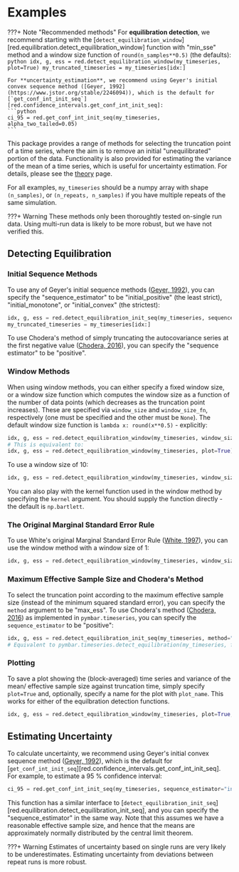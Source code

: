 # Examples

???+ Note "Recommended methods"
    For **equilibration detection**, we recommend starting with the [`detect_equilibration_window`][red.equilibration.detect_equilibration_window] function with "min_sse" method and a window size function of `round(n_samples**0.5)` (the defaults):
    ```python
    idx, g, ess = red.detect_equilibration_window(my_timeseries, plot=True)
    my_truncated_timeseries = my_timeseries[idx:]
    ```

    For **uncertainty_estimation**, we recommend using Geyer's initial convex sequence method ([Geyer, 1992](https://www.jstor.org/stable/2246094)), which is the default for [`get_conf_int_init_seq`][red.confidence_intervals.get_conf_int_init_seq]:
    ```python
    ci_95 = red.get_conf_int_init_seq(my_timeseries, alpha_two_tailed=0.05)
    ```

This package provides a range of methods for selecting the truncation point of a time series, where the aim is to remove an initial "unequilibrated" portion of the data. Functionality is also provided for estimating the variance of the mean of a time series, which is useful for uncertainty estimation. For details, please see the [theory](theory.md) page.

For all examples, `my_timeseries` should be a numpy array with shape `(n_samples)`, or `(n_repeats, n_samples)` if you have multiple repeats of the same simulation.

???+ Warning
    These methods only been thoroughtly tested on-single run data. Using multi-run data is likely to be more robust, but we have not verified this.

## Detecting Equilibration

### Initial Sequence Methods

To use any of Geyer's initial sequence methods ([Geyer, 1992](https://www.jstor.org/stable/2246094)), you can specify the "sequence_estimator" to be "initial_positive" (the least strict), "initial_monotone", or "initial_convex" (the strictest):

```python
idx, g, ess = red.detect_equilibration_init_seq(my_timeseries, sequence_estimator="initial_convex", plot=True)
my_truncated_timeseries = my_timeseries[idx:]
```
To use Chodera's method of simply truncating the autocovariance series at the first negative value ([Chodera, 2016](https://pubs.acs.org/doi/full/10.1021/acs.jctc.5b00784)), you can specify the "sequence estimator" to be "positive".

### Window Methods

When using window methods, you can either specify a fixed window size, or a window size function which computes the window size as a function of the number of data points (which decreases as the truncation point increases). These are specified via `window_size` and `window_size_fn`, respectively (one must be specified and the other must be `None`). The default window size function is `lambda x: round(x**0.5)` - explicitly:

```python
idx, g, ess = red.detect_equilibration_window(my_timeseries, window_size=None, window_size_fn=lambda x: round(x**0.5), plot=True)
# This is equivalent to:
idx, g, ess = red.detect_equilibration_window(my_timeseries, plot=True)
```

To use a window size of 10:

```python
idx, g, ess = red.detect_equilibration_window(my_timeseries, window_size=10, window_size_fn = None, plot=True)
```

You can also play with the kernel function used in the window method by specifying the `kernel` argument. You should supply the function directly - the default is `np.bartlett`.

### The Original Marginal Standard Error Rule

To use White's original Marginal Standard Error Rule ([White, 1997](https://journals.sagepub.com/doi/abs/10.1177/003754979706900601)), you can use the window method with a window size of 1:

```python
idx, g, ess = red.detect_equilibration_window(my_timeseries, window_size=1, window_size_fn=None, plot=True)
```

### Maximum Effective Sample Size and Chodera's Method

To select the truncation point according to the maximum effective sample size (instead of the minimum squared standard error), you can specify the `method` argument to be "max_ess". To use Chodera's method ([Chodera, 2016](https://pubs.acs.org/doi/full/10.1021/acs.jctc.5b00784)) as implemented in `pymbar.timeseries`, you can specify the `sequence_estimator` to be "positive":

```python
idx, g, ess = red.detect_equilibration_init_seq(my_timeseries, method="max_ess", sequence_estimator="positive", plot=True)
# Equivalent to pymbar.timeseries.detect_equilibration(my_timeseries, fast=False)
```

### Plotting

To save a plot showing the (block-averaged) time series and variance of the mean/ effective sample size against truncation time, simply specify `plot=True` and, optionally, specify a name for the plot with `plot_name`. This works for either of the equilbration detection functions.

```python
idx, g, ess = red.detect_equilibration_window(my_timeseries, plot=True, plot_name="my_equilibration_plot.png")
```

## Estimating Uncertainty

To calculate uncertainty, we recommend using Geyer's initial convex sequence method ([Geyer, 1992](https://www.jstor.org/stable/2246094)), which is the default for [`get_conf_int_init_seq`][red.confidence_intervals.get_conf_int_init_seq]. For example, to estimate a 95 % confidence interval:

```python
ci_95 = red.get_conf_int_init_seq(my_timeseries, sequence_estimator="initial_convex", alpha_two_tailed=0.05)
```

This function has a similar interface to [`detect_equilibration_init_seq`][red.equilibration.detect_equilibration_init_seq], and you can specify the "sequence_estimator" in the same way. Note that this assumes we have a reasonable effective sample size, and hence that the means are approximately normally distributed by the central limit theorem.

???+ Warning
    Estimates of uncertainty based on single runs are very likely to be underestimates. Estimating uncertainty from deviations between repeat runs is more robust.
